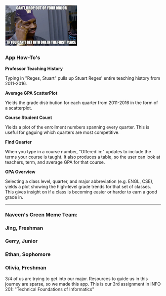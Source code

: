 
![meme](meme.png)
----

### **App How-To's**

**Professor Teaching History**

  Typing in "Reges, Stuart" pulls up Stuart Reges' entire teaching history from 2011-2016.

**Average GPA ScatterPlot**

  Yields the grade distribution for each quarter from 2011-2016 in the form of a scatterplot.

**Course Student Count**

  Yields a plot of the enrollment numbers spanning every quarter. This is useful for
  gaguing which quarters are most competitive.

**Find Quarter**

  When you type in a course number, "Offered in:" updates to include the terms your course is taught. It also   produces a table, so the user can look at teachers, term, and average GPA for that course.

**GPA Overview**

  Selecting a class level, quarter, and major abbreviation (e.g. ENGL, CSE), yields a plot showing the         high-level grade trends for that set of classes. This gives insight on if a class is becoming easier or       harder to earn a good grade in.

-----
### Naveen's Green Meme Team:
### **Jing, Freshman**
### **Gerry, Junior**
### **Ethan, Sophomore**
### **Olivia, Freshman**

3/4 of us are trying to get into our major.
Resources to guide us in this journey are sparse, so we made this app. This is our 3rd assignment in INFO 201: "Technical Foundations of Informatics"
